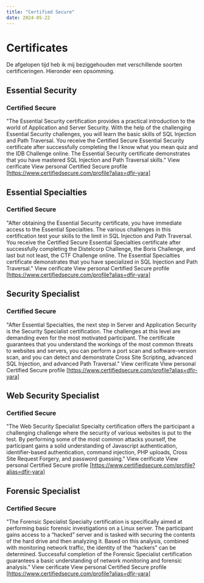 ```yaml
---
title: "Certified Secure"
date: 2024-05-22
---
```

# Certificates
De afgelopen tijd heb ik mij beziggehouden met verschillende soorten certificeringen. Hieronder een opsomming.

## Essential Security 
### Certified Secure
"The Essential Security certification provides a practical introduction to the world of Application and Server Security. With the help of the challenging Essential Security challenges, you will learn the basic skills of SQL Injection and Path Traversal. You receive the Certified Secure Essential Security certificate after successfully completing the I know what you mean quiz and the IDB Challenge online. The Essential Security certificate demonstrates that you have mastered SQL Injection and Path Traversal skills."
View cerificate
View personal Certified Secure profile [https://www.certifiedsecure.com/profile?alias=dfir-yara]

## Essential Specialties 
### Certified Secure
"After obtaining the Essential Security certificate, you have immediate access to the Essential Specialties. The various challenges in this certification test your skills to the limit in SQL Injection and Path Traversal. You receive the Certified Secure Essential Specialties certificate after successfully completing the Distelcorp Challenge, the Boris Challenge, and last but not least, the CTF Challenge online. The Essential Specialties certificate demonstrates that you have specialized in SQL Injection and Path Traversal."
View cerificate
View personal Certified Secure profile [https://www.certifiedsecure.com/profile?alias=dfir-yara]

## Security Specialist
### Certified Secure
"After Essential Specialties, the next step in Server and Application Security is the Security Specialist certification. The challenges at this level are demanding even for the most motivated participant. The certificate guarantees that you understand the workings of the most common threats to websites and servers, you can perform a port scan and software-version scan, and you can detect and demonstrate Cross Site Scripting, advanced SQL Injection, and advanced Path Traversal."
View cerificate
View personal Certified Secure profile [https://www.certifiedsecure.com/profile?alias=dfir-yara]

## Web Security Specialist 
### Certified Secure
"The Web Security Specialist Specialty certification offers the participant a challenging challenge where the security of various websites is put to the test. By performing some of the most common attacks yourself, the participant gains a solid understanding of Javascript authentication, identifier-based authentication, command injection, PHP uploads, Cross Site Request Forgery, and password guessing."
View cerificate
View personal Certified Secure profile [https://www.certifiedsecure.com/profile?alias=dfir-yara]

## Forensic Specialist
### Certified Secure
"The Forensic Specialist Specialty certification is specifically aimed at performing basic forensic investigations on a Linux server. The participant gains access to a “hacked” server and is tasked with securing the contents of the hard drive and then analyzing it. Based on this analysis, combined with monitoring network traffic, the identity of the “hackers” can be determined. Successful completion of the Forensic Specialist certification guarantees a basic understanding of network monitoring and forensic analysis."
View cerificate
View personal Certified Secure profile [https://www.certifiedsecure.com/profile?alias=dfir-yara]
